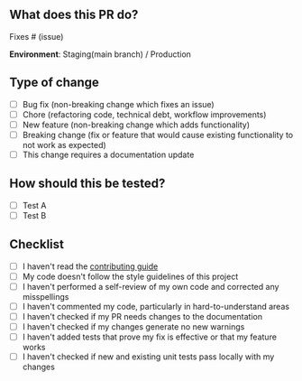 ## What does this PR do?

<!-- Please include a summary of the change and which issue is fixed. Please also include relevant motivation and context. List any dependencies that are required for this change. -->

Fixes # (issue)

<!-- Please provide a loom video for visual changes to speed up reviews
 Loom Video: https://www.loom.com/
-->

**Environment**: Staging(main branch) / Production

## Type of change

<!-- Please delete options that are not relevant. -->

- [ ] Bug fix (non-breaking change which fixes an issue)
- [ ] Chore (refactoring code, technical debt, workflow improvements)
- [ ] New feature (non-breaking change which adds functionality)
- [ ] Breaking change (fix or feature that would cause existing functionality to not work as expected)
- [ ] This change requires a documentation update

## How should this be tested?

<!-- Please describe the tests that you ran to verify your changes. Provide instructions so we can reproduce. Please also list any relevant details for your test configuration -->

- [ ] Test A
- [ ] Test B

## Checklist

<!-- Please remove all the irrelevant bullets to your PR -->

- [ ] I haven't read the [contributing guide](https://github.com/Trippler-Travel-App/Trippler-WebApp/blob/main/CONTRIBUTING.md)
- [ ] My code doesn't follow the style guidelines of this project
- [ ] I haven't performed a self-review of my own code and corrected any misspellings
- [ ] I haven't commented my code, particularly in hard-to-understand areas
- [ ] I haven't checked if my PR needs changes to the documentation
- [ ] I haven't checked if my changes generate no new warnings
- [ ] I haven't added tests that prove my fix is effective or that my feature works
- [ ] I haven't checked if new and existing unit tests pass locally with my changes